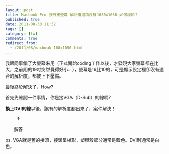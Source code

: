 ```yaml
---
layout: post
title: Macbook Pro 接外接螢幕 解析度選項沒有1680x1050 如何增加？
published: true
date: 2011-08-30 11:32
tags: []
category: [tw]
comments: true
redirect_from:
  - /2011/08/macbook-168x1050.html
---
```



我跟同事借了大螢幕來用（正式開始coding工作以後，才發現大家螢幕都在比大，之前用的19吋突然覺得好小...），螢幕是16比10的，可是顯示設定裡卻沒有適合的解析度，都被上下壓縮。



最後終於解決了，How?



首先先確認一件事情，你是接VGA（D-Sub）的線嗎?



**換上DVI的線**以後，該有的解析度都出來了，案件解決！

         ↑

       解答





ps. VGA就是舊的接頭，接頭呈梯形，塑膠殼部分通常是藍色。DVI則通常是白色。



